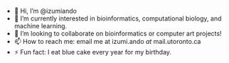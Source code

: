 - 👋 Hi, I’m @izumiando
- 👀 I’m currently interested in bioinformatics, computational biology, and machine learning.
- 💞️ I’m looking to collaborate on bioinformatics or computer art projects!
- 📫 How to reach me: email me at izumi.ando _at_ mail.utoronto.ca
- ⚡ Fun fact: I eat blue cake every year for my birthday.

<!---
izumiando/izumiando is a ✨ special ✨ repository because its `README.md` (this file) appears on your GitHub profile.
You can click the Preview link to take a look at your changes.
--->
